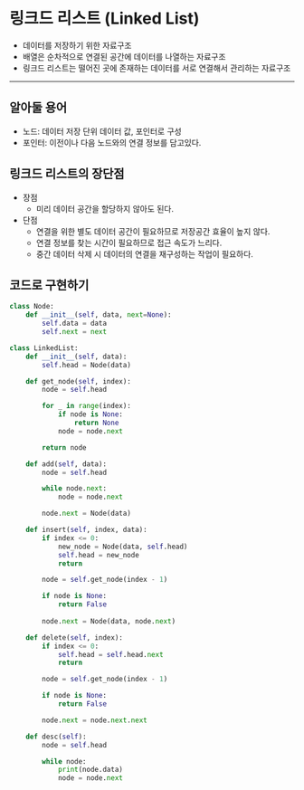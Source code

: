 # 링크드 리스트 (Linked List)

- 데이터를 저장하기 위한 자료구조
- 배열은 순차적으로 연결된 공간에 데이터를 나열하는 자료구조
- 링크드 리스트는 떨어진 곳에 존재하는 데이터를 서로 연결해서 관리하는 자료구조

***

## 알아둘 용어

- 노드: 데이터 저장 단위 데이터 값, 포인터로 구성
- 포인터: 이전이나 다음 노드와의 연결 정보를 담고있다.

## 링크드 리스트의 장단점

- 장점
    - 미리 데이터 공간을 할당하지 않아도 된다.
- 단점
    - 연결을 위한 별도 데이터 공간이 필요하므로 저장공간 효율이 높지 않다.
    - 연결 정보를 찾는 시간이 필요하므로 접근 속도가 느리다.
    - 중간 데이터 삭제 시 데이터의 연결을 재구성하는 작업이 필요하다.

## 코드로 구현하기

```python
class Node:
    def __init__(self, data, next=None):
        self.data = data
        self.next = next

class LinkedList:
    def __init__(self, data):
        self.head = Node(data)

    def get_node(self, index):
        node = self.head

        for _ in range(index):
            if node is None:
                return None
            node = node.next

        return node

    def add(self, data):
        node = self.head

        while node.next:
            node = node.next

        node.next = Node(data)

    def insert(self, index, data):
        if index <= 0:
            new_node = Node(data, self.head)
            self.head = new_node
            return 

        node = self.get_node(index - 1)

        if node is None:
            return False
            
        node.next = Node(data, node.next)

    def delete(self, index):
        if index <= 0:
            self.head = self.head.next
            return

        node = self.get_node(index - 1)

        if node is None:
            return False

        node.next = node.next.next

    def desc(self):
        node = self.head

        while node:
            print(node.data)
            node = node.next
```
